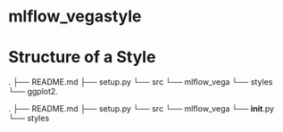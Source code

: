 # mlflow_vegastyle


# Structure of a Style
.
├── README.md
├── setup.py
└── src
    └── mlflow_vega
        └── styles
        └── ggplot2.
        
.
├── README.md
├── setup.py
└── src
    └── mlflow_vega
        └── __init__.py
        └── styles
